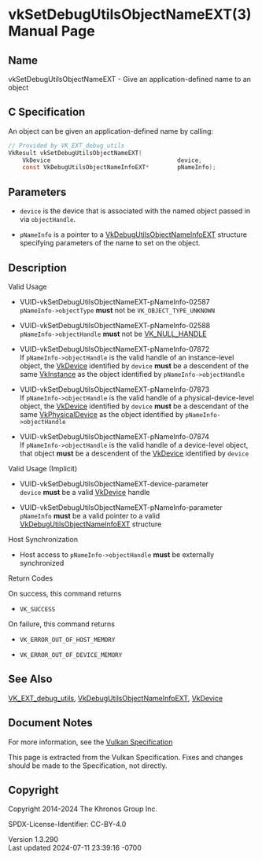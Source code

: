 # vkSetDebugUtilsObjectNameEXT(3) Manual Page

## Name

vkSetDebugUtilsObjectNameEXT - Give an application-defined name to an
object



## <a href="#_c_specification" class="anchor"></a>C Specification

An object can be given an application-defined name by calling:

``` c
// Provided by VK_EXT_debug_utils
VkResult vkSetDebugUtilsObjectNameEXT(
    VkDevice                                    device,
    const VkDebugUtilsObjectNameInfoEXT*        pNameInfo);
```

## <a href="#_parameters" class="anchor"></a>Parameters

- `device` is the device that is associated with the named object passed
  in via `objectHandle`.

- `pNameInfo` is a pointer to a
  [VkDebugUtilsObjectNameInfoEXT](https://registry.khronos.org/vulkan/specs/1.3-extensions/man/html/VkDebugUtilsObjectNameInfoEXT.html)
  structure specifying parameters of the name to set on the object.

## <a href="#_description" class="anchor"></a>Description

Valid Usage

- <a href="#VUID-vkSetDebugUtilsObjectNameEXT-pNameInfo-02587"
  id="VUID-vkSetDebugUtilsObjectNameEXT-pNameInfo-02587"></a>
  VUID-vkSetDebugUtilsObjectNameEXT-pNameInfo-02587  
  `pNameInfo->objectType` **must** not be `VK_OBJECT_TYPE_UNKNOWN`

- <a href="#VUID-vkSetDebugUtilsObjectNameEXT-pNameInfo-02588"
  id="VUID-vkSetDebugUtilsObjectNameEXT-pNameInfo-02588"></a>
  VUID-vkSetDebugUtilsObjectNameEXT-pNameInfo-02588  
  `pNameInfo->objectHandle` **must** not be
  [VK_NULL_HANDLE](https://registry.khronos.org/vulkan/specs/1.3-extensions/man/html/VK_NULL_HANDLE.html)

- <a href="#VUID-vkSetDebugUtilsObjectNameEXT-pNameInfo-07872"
  id="VUID-vkSetDebugUtilsObjectNameEXT-pNameInfo-07872"></a>
  VUID-vkSetDebugUtilsObjectNameEXT-pNameInfo-07872  
  If `pNameInfo->objectHandle` is the valid handle of an instance-level
  object, the [VkDevice](https://registry.khronos.org/vulkan/specs/1.3-extensions/man/html/VkDevice.html) identified by `device` **must**
  be a descendent of the same [VkInstance](https://registry.khronos.org/vulkan/specs/1.3-extensions/man/html/VkInstance.html) as the
  object identified by `pNameInfo->objectHandle`

- <a href="#VUID-vkSetDebugUtilsObjectNameEXT-pNameInfo-07873"
  id="VUID-vkSetDebugUtilsObjectNameEXT-pNameInfo-07873"></a>
  VUID-vkSetDebugUtilsObjectNameEXT-pNameInfo-07873  
  If `pNameInfo->objectHandle` is the valid handle of a
  physical-device-level object, the [VkDevice](https://registry.khronos.org/vulkan/specs/1.3-extensions/man/html/VkDevice.html) identified
  by `device` **must** be a descendant of the same
  [VkPhysicalDevice](https://registry.khronos.org/vulkan/specs/1.3-extensions/man/html/VkPhysicalDevice.html) as the object identified by
  `pNameInfo->objectHandle`

- <a href="#VUID-vkSetDebugUtilsObjectNameEXT-pNameInfo-07874"
  id="VUID-vkSetDebugUtilsObjectNameEXT-pNameInfo-07874"></a>
  VUID-vkSetDebugUtilsObjectNameEXT-pNameInfo-07874  
  If `pNameInfo->objectHandle` is the valid handle of a device-level
  object, that object **must** be a descendent of the
  [VkDevice](https://registry.khronos.org/vulkan/specs/1.3-extensions/man/html/VkDevice.html) identified by `device`

Valid Usage (Implicit)

- <a href="#VUID-vkSetDebugUtilsObjectNameEXT-device-parameter"
  id="VUID-vkSetDebugUtilsObjectNameEXT-device-parameter"></a>
  VUID-vkSetDebugUtilsObjectNameEXT-device-parameter  
  `device` **must** be a valid [VkDevice](https://registry.khronos.org/vulkan/specs/1.3-extensions/man/html/VkDevice.html) handle

- <a href="#VUID-vkSetDebugUtilsObjectNameEXT-pNameInfo-parameter"
  id="VUID-vkSetDebugUtilsObjectNameEXT-pNameInfo-parameter"></a>
  VUID-vkSetDebugUtilsObjectNameEXT-pNameInfo-parameter  
  `pNameInfo` **must** be a valid pointer to a valid
  [VkDebugUtilsObjectNameInfoEXT](https://registry.khronos.org/vulkan/specs/1.3-extensions/man/html/VkDebugUtilsObjectNameInfoEXT.html)
  structure

Host Synchronization

- Host access to `pNameInfo->objectHandle` **must** be externally
  synchronized

Return Codes

On success, this command returns  
- `VK_SUCCESS`

On failure, this command returns  
- `VK_ERROR_OUT_OF_HOST_MEMORY`

- `VK_ERROR_OUT_OF_DEVICE_MEMORY`

## <a href="#_see_also" class="anchor"></a>See Also

[VK_EXT_debug_utils](https://registry.khronos.org/vulkan/specs/1.3-extensions/man/html/VK_EXT_debug_utils.html),
[VkDebugUtilsObjectNameInfoEXT](https://registry.khronos.org/vulkan/specs/1.3-extensions/man/html/VkDebugUtilsObjectNameInfoEXT.html),
[VkDevice](https://registry.khronos.org/vulkan/specs/1.3-extensions/man/html/VkDevice.html)

## <a href="#_document_notes" class="anchor"></a>Document Notes

For more information, see the <a
href="https://registry.khronos.org/vulkan/specs/1.3-extensions/html/vkspec.html#vkSetDebugUtilsObjectNameEXT"
target="_blank" rel="noopener">Vulkan Specification</a>

This page is extracted from the Vulkan Specification. Fixes and changes
should be made to the Specification, not directly.

## <a href="#_copyright" class="anchor"></a>Copyright

Copyright 2014-2024 The Khronos Group Inc.

SPDX-License-Identifier: CC-BY-4.0

Version 1.3.290  
Last updated 2024-07-11 23:39:16 -0700

